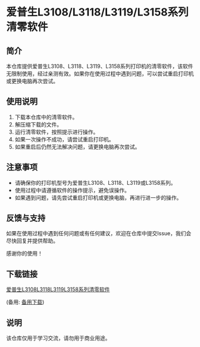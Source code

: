 # 爱普生L3108/L3118/L3119/L3158系列清零软件

## 简介
本仓库提供爱普生L3108、L3118、L3119、L3158系列打印机的清零软件，该软件无限制使用，经过亲测有效。如果你在使用过程中遇到问题，可以尝试重启打印机或更换电脑再次尝试。

## 使用说明
1. 下载本仓库中的清零软件。
2. 解压缩下载的文件。
3. 运行清零软件，按照提示进行操作。
4. 如果一次操作不成功，请尝试重启打印机。
5. 如果重启后仍然无法解决问题，请更换电脑再次尝试。

## 注意事项
- 请确保你的打印机型号为爱普生L3108、L3118、L3119或L3158系列。
- 使用过程中请遵循软件的操作提示，避免误操作。
- 如果遇到问题，请先尝试重启打印机或更换电脑，再进行进一步的操作。

## 反馈与支持
如果在使用过程中遇到任何问题或有任何建议，欢迎在仓库中提交Issue，我们会尽快回复并提供帮助。

感谢你的使用！

## 下载链接
[爱普生L3108L3118L3119L3158系列清零软件](https://pan.quark.cn/s/0fc996540f43) 

(备用: [备用下载](https://pan.baidu.com/s/1zwnGJFTVv6Vx9e9LmbCbFg?pwd=1234))

## 说明

该仓库仅用于学习交流，请勿用于商业用途。
